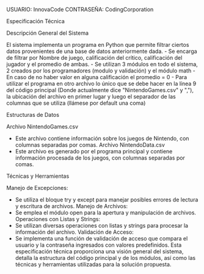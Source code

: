 USUARIO: InnovaCode
CONTRASEÑA: CodingCorporation


Especificación Técnica
        
Descripción General del Sistema
        
El sistema implementa un programa en Python que permite filtrar ciertos datos provenientes de una base de datos anteriormente dada.
    - Se encarga de filtrar por Nombre de juego, calificación del crítico, calificación del jugador y el promedio de ambas.
    - Se utilizan 3 módulos en todo el sistema, 2 creados por los programadores (modulo y validación) y el módulo math
    - En caso de no haber valor en alguna calificación el promedio = 0
    - Para utilizar el programa en otro archivo lo único que se debe hacer en la línea 9 del código principal (Donde actualmente dice "NintendoGames.csv" y ","), 
      la ubicación del archivo en primer lugar y luego el separador de las columnas que se utiliza (llámese por default una coma)

Estructuras de Datos
  
Archivo NintendoGames.csv
- Este archivo contiene información sobre los juegos de Nintendo, con columnas separadas por comas.
Archivo NintendoData.csv
- Este archivo es generado por el programa principal y contiene información procesada de los juegos, con columnas separadas por comas.

Técnicas y Herramientas

Manejo de Excepciones: 
  - Se utiliza el bloque try y except para manejar posibles errores de lectura y escritura de archivos.
Manejo de Archivos:
  - Se emplea el módulo open para la apertura y manipulación de archivos.
Operaciones con Listas y Strings:
  - Se utilizan diversas operaciones con listas y strings para procesar la información del archivo.
Validación de Acceso:
  - Se implementa una función de validación de acceso que compara el usuario y la contraseña ingresados con valores predefinidos.
Esta especificación técnica proporciona una visión general del sistema, detalla la estructura del código principal y de los módulos, así como las técnicas y herramientas utilizadas para la solución propuesta.
